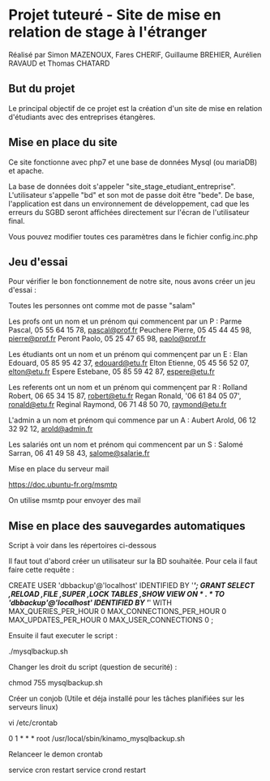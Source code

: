 Projet tuteuré - Site de mise en relation de stage à l'étranger
===============================================================

Réalisé par Simon MAZENOUX, Fares CHERIF, Guillaume BREHIER, Aurélien RAVAUD et Thomas CHATARD

But du projet
-------------

Le principal objectif de ce projet est la création d'un site de mise en relation d'étudiants avec des entreprises étangères.

Mise en place du site
---------------------

Ce site fonctionne avec php7 et une base de données Mysql (ou mariaDB) et apache.

La base de données doit s'appeler "site_stage_etudiant_entreprise".
L'utilisateur s'appelle "bd" et son mot de passe doit être "bede".
De base, l'application est dans un environnement de développement, cad que les erreurs du SGBD seront affichées directement sur l'écran de l'utilisateur final.

Vous pouvez modifier toutes ces paramètres dans le fichier config.inc.php

Jeu d'essai
-----------

Pour vérifier le bon fonctionnement de notre site, nous avons créer un jeu d'essai :

Toutes les personnes ont comme mot de passe "salam"

Les profs ont un nom et un prénom qui commencent par un P :
Parme Pascal, 05 55 64 15 78, pascal@prof.fr
Peuchere Pierre, 05 45 44 45 98, pierre@prof.fr
Peront Paolo, 05 25 47 65 98, paolo@prof.fr

Les étudiants ont un nom et un prénom qui commençent par un E :
Elan Edouard, 05 85 95 42 37, edouard@etu.fr
Elton Etienne, 05 45 56 52 07, elton@etu.fr
Espere Estebane, 05 85 59 42 87, espere@etu.fr

Les referents ont un nom et un prénom qui commençent par R :
Rolland Robert, 06 65 34 15 87, robert@etu.fr
Regan Ronald, '06 61 84 05 07', ronald@etu.fr
Reginal Raymond, 06 71 48 50 70, raymond@etu.fr

L'admin a un nom et prénom qui commence par un A :
Aubert Arold, 06 12 32 92 12, arold@admin.fr

Les salariés ont un nom et prénom qui commencent par un S :
Salomé Sarran, 06 41 49 58 43, salome@salarie.fr




Mise en place du serveur mail

https://doc.ubuntu-fr.org/msmtp

On utilise msmtp pour envoyer des mail




Mise en place des sauvegardes automatiques
------------------------------------------

Script à voir dans les répertoires ci-dessous

Il faut tout d'abord créer un utilisateur sur la BD souhaitée. Pour cela il faut faire cette requête :

CREATE USER 'dbbackup'@'localhost' IDENTIFIED BY '***';
GRANT SELECT  ,RELOAD ,FILE ,SUPER ,LOCK TABLES ,SHOW VIEW ON * . * TO 'dbbackup'@'localhost' IDENTIFIED BY '***' WITH MAX_QUERIES_PER_HOUR 0 MAX_CONNECTIONS_PER_HOUR 0 MAX_UPDATES_PER_HOUR 0 MAX_USER_CONNECTIONS 0 ;

Ensuite il faut executer le script :

./mysqlbackup.sh

Changer les droit du script (question de securité) :

chmod 755 mysqlbackup.sh

Créer un conjob (Utile et déja installé pour les tâches planifiées sur les serveurs linux)

vi /etc/crontab

0 1 * * * root /usr/local/sbin/kinamo_mysqlbackup.sh

Relanceer le demon crontab

service cron restart
service crond restart
